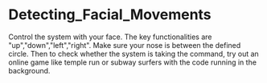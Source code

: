 # Detecting_Facial_Movements
Control the system with your face. The key functionalities are "up","down","left","right".
Make sure your nose is between the defined circle.
Then to check whether the system is taking the command, try out an online game like temple run or subway surfers with the code running in the background.
